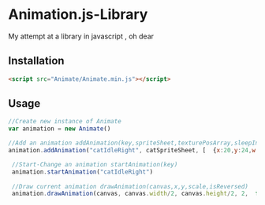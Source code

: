 # Animation.js-Library
My attempt at a library in javascript , oh dear

## Installation
```html
<script src="Animate/Animate.min.js"></script>
```
## Usage
```javascript
//Create new instance of Animate
var animation = new Animate()

//Add an animation addAnimation(key,spriteSheet,texturePosArray,sleepInterval)
animation.addAnimation("catIdleRight", catSpriteSheet, [  {x:20,y:24,w:19,h:30}, {x:84,y:25,w:19,h:29}, {x:148,y:24,w:19,h:30}, {x:212,y:23,w:19,h:31}], SLEEP_TIMES.idle )

 //Start-Change an animation startAnimation(key)
 animation.startAnimation("catIdleRight")
 
 //Draw current animation drawAnimation(canvas,x,y,scale,isReversed)
 animation.drawAnimation(canvas, canvas.width/2, canvas.height/2, 2,  false)

```
